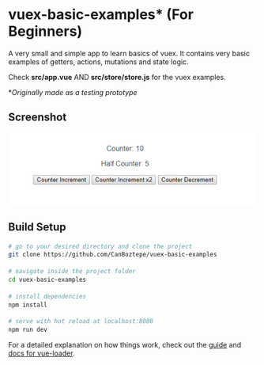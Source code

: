 # vuex-basic-examples* (For Beginners)

A very small and simple app to learn basics of vuex.
It contains very basic examples of getters, actions, mutations and state logic.

Check **src/app.vue** AND **src/store/store.js** for the vuex examples.

\**Originally made as a testing prototype*

## Screenshot
![vuex-basic-examples](/vuex-test.png)

## Build Setup

``` bash
# go to your desired directory and clone the project
git clone https://github.com/CanBoztepe/vuex-basic-examples

# navigate inside the project folder
cd vuex-basic-examples

# install dependencies
npm install

# serve with hot reload at localhost:8080
npm run dev
```
For a detailed explanation on how things work, check out the [guide](http://vuejs-templates.github.io/webpack/) and [docs for vue-loader](http://vuejs.github.io/vue-loader).
